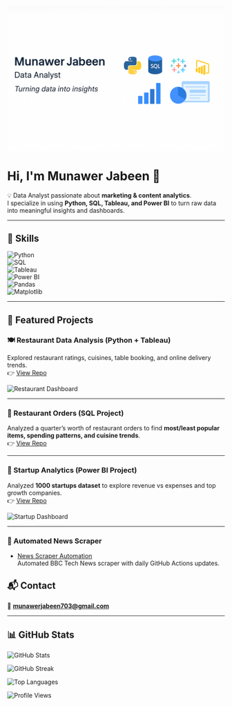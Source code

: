 <p align="center">
  <img src="banner.png" alt="Munawer Jabeen | Data Analyst" width="850"/>
</p>



# Hi, I'm Munawer Jabeen 👋  

💡 Data Analyst passionate about **marketing & content analytics**.  
I specialize in using **Python, SQL, Tableau, and Power BI** to turn raw data into meaningful insights and dashboards.  

---

## 🧰 Skills  

![Python](https://img.shields.io/badge/Python-3776AB?logo=python&logoColor=white)  
![SQL](https://img.shields.io/badge/SQL-025E8C?logo=postgresql&logoColor=white)  
![Tableau](https://img.shields.io/badge/Tableau-E97627?logo=tableau&logoColor=white)  
![Power BI](https://img.shields.io/badge/Power%20BI-F2C811?logo=power-bi&logoColor=black)  
![Pandas](https://img.shields.io/badge/Pandas-150458?logo=pandas&logoColor=white)  
![Matplotlib](https://img.shields.io/badge/Matplotlib-11557C?logo=plotly&logoColor=white)   

---

## 🔭 Featured Projects  

### 🍽️ Restaurant Data Analysis (Python + Tableau)  
Explored restaurant ratings, cuisines, table booking, and online delivery trends.  
👉 [View Repo](https://github.com/Mjabeen164/Restaurant-Data-Analysis-Marketing)  

![Restaurant Dashboard](tableau_dashboard1.png)  

---

### 🍴 Restaurant Orders (SQL Project)  
Analyzed a quarter’s worth of restaurant orders to find **most/least popular items, spending patterns, and cuisine trends**.  
👉 [View Repo](https://github.com/Mjabeen164/Restaurant-Orders-SQL-Analysis)  


---

### 🚀 Startup Analytics (Power BI Project)  
Analyzed **1000 startups dataset** to explore revenue vs expenses and top growth companies.  
👉 [View Repo](https://github.com/Mjabeen164/Startup-Analysis-Power-BI-Project-)  

![Startup Dashboard](Screenshot%20Dashboard.png)  

---
### 🚀 Automated News Scraper
- [News Scraper Automation](https://github.com/yourusername/news-scraper-automation)  
  Automated BBC Tech News scraper with daily GitHub Actions updates.


## 📬 Contact  
📧 **munawerjabeen703@gmail.com**  

---

## 📊 GitHub Stats  

![GitHub Stats](https://github-readme-stats.vercel.app/api?username=Mjabeen164&show_icons=true&theme=corporate)  

![GitHub Streak](https://github-readme-streak-stats.herokuapp.com/?user=Mjabeen164&theme=corporate)  

![Top Languages](https://github-readme-stats.vercel.app/api/top-langs/?username=Mjabeen164&layout=compact&theme=corporate)  

![Profile Views](https://komarev.com/ghpvc/?username=Mjabeen164&label=Profile%20Views&color=0e75b6&style=flat)

